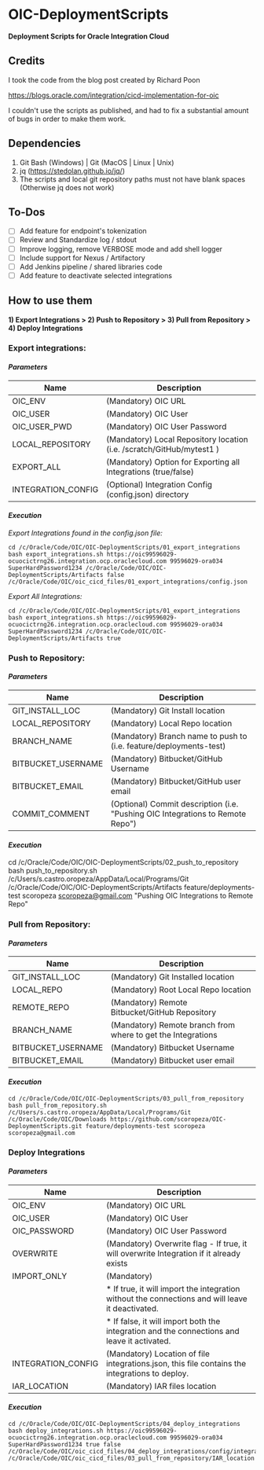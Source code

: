 # OIC-DeploymentScripts
**Deployment Scripts for Oracle Integration Cloud**

## Credits
I took the code from the blog post created by Richard Poon

https://blogs.oracle.com/integration/cicd-implementation-for-oic

I couldn't use the scripts as published, and had to fix a substantial amount of bugs in order to make them work.

## Dependencies
1. Git Bash (Windows) | Git (MacOS | Linux | Unix)
1. jq (https://stedolan.github.io/jq/)
1. The scripts and local git repository paths must not have blank spaces (Otherwise jq does not work)

## To-Dos
- [ ]  Add feature for endpoint's tokenization
- [ ]  Review and Standardize log / stdout
- [ ]  Improve logging, remove VERBOSE mode and add shell logger
- [ ]  Include support for Nexus / Artifactory
- [ ]  Add Jenkins pipeline / shared libraries code
- [ ]  Add feature to deactivate selected integrations

## How to use them

**1) Export Integrations > 2) Push to Repository > 3) Pull from Repository > 4) Deploy Integrations**

### Export integrations:
#### _Parameters_
Name                |   Description
------------------- | --------------------------------------------------------------
OIC_ENV             |   (Mandatory) OIC URL
OIC_USER            |   (Mandatory) OIC User
OIC_USER_PWD        |   (Mandatory) OIC User Password
LOCAL_REPOSITORY    |   (Mandatory) Local Repository location (i.e. /scratch/GitHub/mytest1 )
EXPORT_ALL          |   (Mandatory) Option for Exporting all Integrations (true/false)
INTEGRATION_CONFIG  |   (Optional)  Integration Config (config.json) directory

#### _Execution_
_Export Integrations found in the config.json file:_
```
cd /c/Oracle/Code/OIC/OIC-DeploymentScripts/01_export_integrations
bash export_integrations.sh https://oic99596029-ocuocictrng26.integration.ocp.oraclecloud.com 99596029-ora034 SuperHardPassword1234 /c/Oracle/Code/OIC/OIC-DeploymentScripts/Artifacts false /c/Oracle/Code/OIC/oic_cicd_files/01_export_integrations/config.json
```

_Export All Integrations:_
```
cd /c/Oracle/Code/OIC/OIC-DeploymentScripts/01_export_integrations
bash export_integrations.sh https://oic99596029-ocuocictrng26.integration.ocp.oraclecloud.com 99596029-ora034 SuperHardPassword1234 /c/Oracle/Code/OIC/OIC-DeploymentScripts/Artifacts true
```

### Push to Repository:
#### _Parameters_
Name                |   Description
------------------- | --------------------------------------------------------------
GIT_INSTALL_LOC     |   (Mandatory) Git Install location
LOCAL_REPOSITORY    |   (Mandatory) Local Repo location
BRANCH_NAME         |   (Mandatory) Branch name to push to (i.e. feature/deployments-test)
BITBUCKET_USERNAME  |   (Mandatory) Bitbucket/GitHub Username
BITBUCKET_EMAIL     |   (Mandatory) Bitbucket/GitHub user email
COMMIT_COMMENT      |   (Optional)  Commit description (i.e. "Pushing OIC Integrations to Remote Repo")

#### _Execution_
cd /c/Oracle/Code/OIC/OIC-DeploymentScripts/02_push_to_repository
bash push_to_repository.sh /c/Users/s.castro.oropeza/AppData/Local/Programs/Git /c/Oracle/Code/OIC/OIC-DeploymentScripts/Artifacts feature/deployments-test scoropeza scoropeza@gmail.com "Pushing OIC Integrations to Remote Repo"

### Pull from Repository:

#### _Parameters_
Name                |   Description
------------------- | --------------------------------------------------------------
GIT_INSTALL_LOC     |   (Mandatory) Git Installed location
LOCAL_REPO          |   (Mandatory) Root Local Repo location
REMOTE_REPO         |   (Mandatory) Remote Bitbucket/GitHub Repository
BRANCH_NAME         |   (Mandatory) Remote branch from where to get the Integrations
BITBUCKET_USERNAME  |   (Mandatory) Bitbucket Username
BITBUCKET_EMAIL     |   (Mandatory) Bitbucket user email

#### _Execution_
```
cd /c/Oracle/Code/OIC/OIC-DeploymentScripts/03_pull_from_repository
bash pull_from_repository.sh /c/Users/s.castro.oropeza/AppData/Local/Programs/Git /c/Oracle/Code/OIC/Downloads https://github.com/scoropeza/OIC-DeploymentScripts.git feature/deployments-test scoropeza scoropeza@gmail.com
```

### Deploy Integrations

#### _Parameters_
Name                |   Description
------------------- | --------------------------------------------------------------
OIC_ENV             |   (Mandatory) OIC URL
OIC_USER            |   (Mandatory) OIC User
OIC_PASSWORD        |   (Mandatory) OIC User Password
OVERWRITE           |   (Mandatory)  Overwrite flag - If true, it will overwrite Integration if it already exists
IMPORT_ONLY			|	(Mandatory)  
                    |   * If true, it will import the integration without the connections and will leave it deactivated. 
                    |   * If false, it will import both the integration and the connections and leave it activated.
INTEGRATION_CONFIG	|	(Mandatory) Location of file integrations.json, this file contains the integrations to deploy.
IAR_LOCATION        |   (Mandatory) IAR files location

#### _Execution_
```
cd /c/Oracle/Code/OIC/OIC-DeploymentScripts/04_deploy_integrations
bash deploy_integrations.sh https://oic99596029-ocuocictrng26.integration.ocp.oraclecloud.com 99596029-ora034 SuperHardPassword1234 true false /c/Oracle/Code/OIC/oic_cicd_files/04_deploy_integrations/config/integrations.json /c/Oracle/Code/OIC/oic_cicd_files/03_pull_from_repository/IAR_location
```


